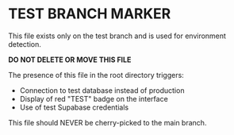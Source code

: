 # TEST BRANCH MARKER

This file exists only on the test branch and is used for environment detection.

**DO NOT DELETE OR MOVE THIS FILE**

The presence of this file in the root directory triggers:
- Connection to test database instead of production
- Display of red "TEST" badge on the interface
- Use of test Supabase credentials

This file should NEVER be cherry-picked to the main branch.